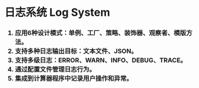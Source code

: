 <h1>日志系统 Log System</h1>
<h3>
  <ol>
    <li>应用6种设计模式：单例、工厂、策略、装饰器、观察者、模版方法。</li>
    <li>支持多种日志输出目标：文本文件、JSON。</li>
    <li>支持多级日志：ERROR、WARN、INFO、DEBUG、TRACE。</li>
    <li>通过配置文件管理日志行为。</li>
    <li>集成到计算器程序中记录用户操作和异常。</li>
  </ol>
</h3>
